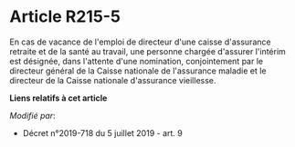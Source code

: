 # Article R215-5

En cas de vacance de l'emploi de directeur d'une caisse d'assurance retraite et de la santé au travail, une personne chargée
d'assurer l'intérim est désignée, dans l'attente d'une nomination, conjointement par le directeur général de la Caisse
nationale de l'assurance maladie et le directeur de la Caisse nationale d'assurance vieillesse.

**Liens relatifs à cet article**

_Modifié par_:

  - Décret n°2019-718 du 5 juillet 2019 - art. 9
